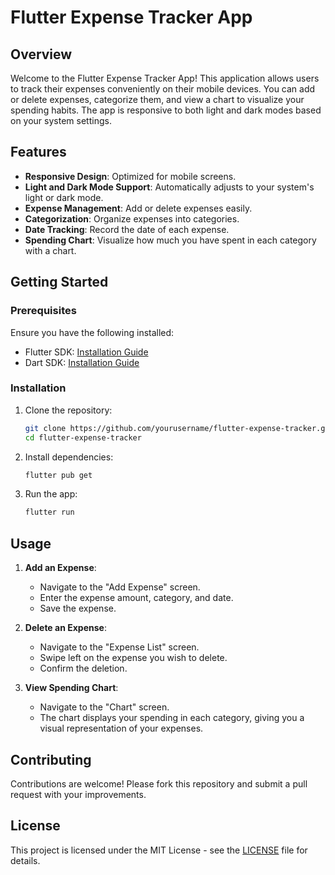 # Flutter Expense Tracker App

## Overview

Welcome to the Flutter Expense Tracker App! This application allows users to track their expenses conveniently on their mobile devices. You can add or delete expenses, categorize them, and view a chart to visualize your spending habits. The app is responsive to both light and dark modes based on your system settings.

## Features

- **Responsive Design**: Optimized for mobile screens.
- **Light and Dark Mode Support**: Automatically adjusts to your system's light or dark mode.
- **Expense Management**: Add or delete expenses easily.
- **Categorization**: Organize expenses into categories.
- **Date Tracking**: Record the date of each expense.
- **Spending Chart**: Visualize how much you have spent in each category with a chart.

## Getting Started

### Prerequisites

Ensure you have the following installed:

- Flutter SDK: [Installation Guide](https://flutter.dev/docs/get-started/install)
- Dart SDK: [Installation Guide](https://dart.dev/get-dart)

### Installation

1. Clone the repository:
   ```sh
   git clone https://github.com/yourusername/flutter-expense-tracker.git
   cd flutter-expense-tracker
   ```

2. Install dependencies:
   ```sh
   flutter pub get
   ```

3. Run the app:
   ```sh
   flutter run
   ```

## Usage

1. **Add an Expense**:
   - Navigate to the "Add Expense" screen.
   - Enter the expense amount, category, and date.
   - Save the expense.

2. **Delete an Expense**:
   - Navigate to the "Expense List" screen.
   - Swipe left on the expense you wish to delete.
   - Confirm the deletion.

3. **View Spending Chart**:
   - Navigate to the "Chart" screen.
   - The chart displays your spending in each category, giving you a visual representation of your expenses.

## Contributing

Contributions are welcome! Please fork this repository and submit a pull request with your improvements.

## License

This project is licensed under the MIT License - see the [LICENSE](LICENSE) file for details.
